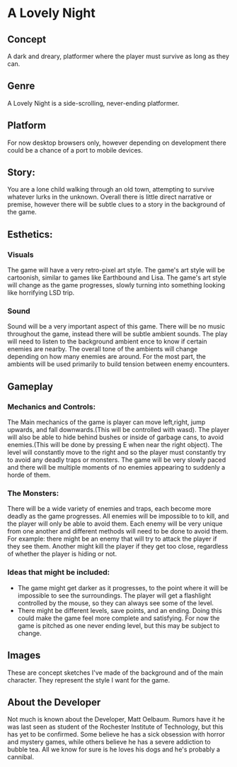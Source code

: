 # A Lovely Night

## Concept
A dark and dreary, platformer where the player must survive as long as they can.
## Genre
A Lovely Night is a side-scrolling, never-ending platformer.
       
## Platform
For now desktop browsers only, however depending on development there could be a chance of a port to mobile devices.
## Story:
              
You are a lone child walking through an old town, attempting to survive whatever lurks in the unknown.
Overall there is little direct narrative or premise, however there will be subtle clues to a story in the background of the game.
     
## Esthetics:
### Visuals
  The game will have a very retro-pixel art style. The game's art style will be cartoonish, similar to games like Earthbound and Lisa. The game's art style will change as the game progresses, slowly turning into something looking like horrifying LSD trip.<p>
  
  ### Sound
Sound will be a very important aspect of this game. There will be no music throughout the game, instead there will be subtle ambient sounds. The play will need to listen to the background ambient ence to know if certain enemies are nearby. The overall tone of the ambients will change depending on how many enemies are around. For the most part, the ambients will be used primarily to build tension between enemy encounters.
 ## Gameplay
### Mechanics and Controls:        
The Main mechanics of the game is player can move left,right, jump upwards, and fall downwards.(This will be controlled with wasd). The player will also be able to hide behind bushes or inside of garbage cans, to avoid enemies.(This will be done by pressing E when near the right object). The level will constantly move to the right and so the player must constantly try to avoid any deadly traps or monsters. 
The game will be very slowly paced and there will be multiple moments of no enemies appearing to suddenly a horde of them.
### The Monsters:
 There will be a wide variety of enemies and traps, each become more deadly as the game progresses. All enemies will be impossible to to kill, and the player will only be able to avoid them. Each enemy will be very unique from one another and different methods will need to be done to avoid them. For example: there might be an enemy that will try to attack the player if they see them. Another might kill the player if they get too close, regardless of whether the player is hiding or not. 
  
 ### Ideas that might be included:
            
- The game might get darker as it progresses, to the point where it will be impossible to see the surroundings. The player will get a flashlight controlled by the mouse, so they can always see some of the level.
- There might be different levels, save points, and an ending. Doing this could make the game feel more complete and satisfying. For now the game is pitched as one never ending level, but this may be subject to change.
        
## Images
 These are concept sketches I've made of the background and of the main character. They represent the style I want for the game.

        
## About the Developer
 Not much is known about the Developer, Matt Oelbaum. Rumors have it he was last seen as student of the Rochester Institute of Technology, but this has yet to be confirmed. Some believe he has a sick obsession with horror and mystery games, while others believe he has a severe addiction to bubble tea. All we know for sure is he loves his dogs and he's probably a cannibal.
      
